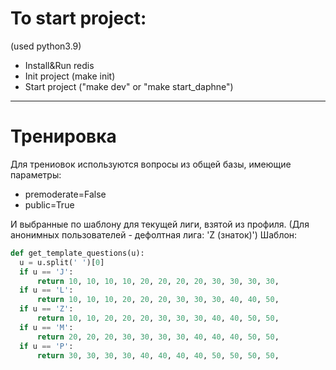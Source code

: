 <h1>To start project:</h1>
(used python3.9)
<ul>
  <li>Install&Run redis</li>
  <li>Init project (make init)</li>
  <li>Start project ("make dev" or "make start_daphne")</li>
</ul>
<hr>
<h1>Тренировка</h1>
Для трениовок используются вопросы из общей базы, имеющие параметры:
<ul>
  <li>premoderate=False</li>
  <li>public=True</li>
</ul>
И выбранные по шаблону для текущей лиги, взятой из профиля. (Для анонимных пользователей - дефолтная лига: 'Z (знаток)')
Шаблон:

```python
def get_template_questions(u):
  u = u.split(' ')[0]
  if u == 'J':
      return 10, 10, 10, 10, 20, 20, 20, 20, 30, 30, 30, 30,
  if u == 'L':
      return 10, 10, 10, 20, 20, 20, 30, 30, 30, 40, 40, 50,
  if u == 'Z':
      return 10, 10, 20, 20, 20, 30, 30, 30, 40, 40, 50, 50,
  if u == 'M':
      return 20, 20, 20, 30, 30, 30, 30, 40, 40, 40, 50, 50,
  if u == 'P':
      return 30, 30, 30, 30, 40, 40, 40, 40, 50, 50, 50, 50,
```

